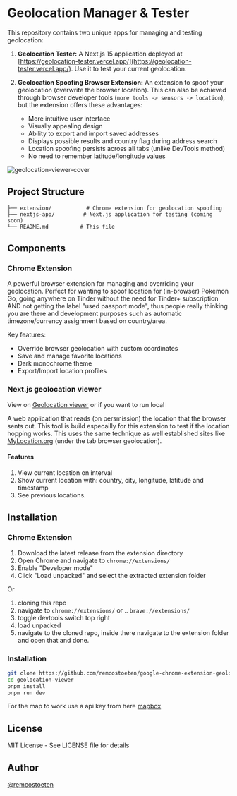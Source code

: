 # Geolocation Manager & Tester

This repository contains two unique apps for managing and testing geolocation:

1.  **Geolocation Tester:** A Next.js 15 application deployed at
    [https://geolocation-tester.vercel.app/](https://geolocation-tester.vercel.app/).
    Use it to test your current geolocation.

2.  **Geolocation Spoofing Browser Extension:**  An extension to spoof your
    geolocation (overwrite the browser location).  This can also be achieved
    through browser developer tools
    (`more tools -> sensors -> location`), but the extension offers these
    advantages:

    *   More intuitive user interface
    *   Visually appealing design
    *   Ability to export and import saved addresses
    *   Displays possible results and country flag during address search
    *   Location spoofing persists across all tabs (unlike DevTools method)
    *   No need to remember latitude/longitude values

![geolocation-viewer-cover](https://github.com/user-attachments/assets/a0f6aa10-0b45-4731-8866-6d5fd8192d53)

## Project Structure

```
├── extension/           # Chrome extension for geolocation spoofing
├── nextjs-app/         # Next.js application for testing (coming soon)
└── README.md          # This file
```

## Components

### Chrome Extension
A powerful browser extension for managing and overriding your geolocation. Perfect for wanting to spoof location for (in-browser) Pokemon Go, going anywhere on Tinder without the need for Tinder+ subscription AND not getting the label "used passport mode", thus people really thinking you are there and development purposes such as automatic timezone/currency assignment based on country/area.

Key features:
- Override browser geolocation with custom coordinates
- Save and manage favorite locations
- Dark monochrome theme
- Export/Import location profiles

### Next.js geolocation viewer

View on [Geolocation viewer](https://geolocation-tester.vercel.app/) or if you want to run local 

A web application that reads (on persmission) the location that the browser sents out. This tool is build especailly for this extension to test if the location hopping works. This uses the same technique as well established sites like [MyLocation.org](https://mylocation.org/) (under the tab browser geolocation).

#### Features

1. View current location on interval
2. Show current location with: country, city, longitude, latitude and timestamp
3. See previous locations.

## Installation

### Chrome Extension
1. Download the latest release from the extension directory
2. Open Chrome and navigate to `chrome://extensions/`
3. Enable "Developer mode"
4. Click "Load unpacked" and select the extracted extension folder

Or

1. cloning this repo
2. navigate to `chrome://extensions/`  or .. `brave://extensions/`
3. toggle devtools switch top right
4. load unpacked
5. navigate to the cloned repo, inside there navigate to the extension folder and open that and done.

### Installation

```bash
git clone https://github.com/remcostoeten/google-chrome-extension-geolocation-spoofer.git geolocation-viewer
cd geolocation-viewer
pnpm install
pnpm run dev
```
For the map to work use a api key from here [mapbox](https://account.mapbox.com/)

## License

MIT License - See LICENSE file for details

## Author

[@remcostoeten](https://github.com/remcostoeten)
